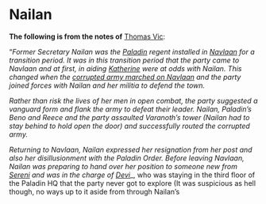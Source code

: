 # Nailan
**The following is from the notes of** [Thomas Vic](../../Player%20Characters/Thomas%20Vic.md):

“_Former Secretary Nailan was the_ [_Paladin_](../../Groups/Paladins%20of%20Soliera.md) _regent installed in_ [_Navlaan_](../../Locations/Carthus/Navlaan) _for a transition period. It was in this transition period that the party came to Navlaan and at first, in aiding_ [_Katherine_](Katherine.md) _were at odds with Nailan. This changed when the_ [_corrupted army marched on Navlaan_](../../Events/Assault%20on%20Varanoth.md) _and the party joined forces with Nailan and her militia to defend the town._ 

_Rather than risk the lives of her men in open combat, the party suggested a vanguard form and flank the army to defeat their leader. Nailan, Paladin’s Beno and Reece and the party assaulted Varanoth’s tower (Nailan had to stay behind to hold open the door) and successfully routed the corrupted army._ 

_Returning to Navlaan, Nailan expressed her resignation from her post and also her disillusionment with the Paladin Order. Before leaving Navlaan, Nailan was preparing to hand over her position to someone new from_ [_Sereni_](../../Locations/Carthus/Sereni) _and was in the charge of_ [_Devi_](Devi.md)_, who was staying in the third floor of the Paladin HQ that the party never got to explore (It was suspicious as hell though, no ways up to it aside from through Nailan’s